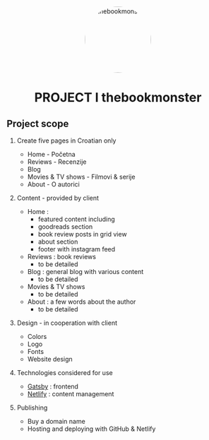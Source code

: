 <div align="center">
  <img alt="thebookmonster" src="https://instagram.fzag2-1.fna.fbcdn.net/vp/99bdcf1363a3a11d8d7bf0a4900466f8/5D3E4648/t51.2885-19/s150x150/41679784_269355387030430_6625687735044669440_n.jpg?_nc_ht=instagram.fzag2-1.fna.fbcdn.net" width="150" style="border-radius: 50%" />
</div>
<h1 align="center">
  PROJECT I thebookmonster
</h1>

## Project scope

1. Create five pages in Croatian only

   - Home - Početna
   - Reviews - Recenzije
   - Blog
   - Movies & TV shows - Filmovi & serije
   - About - O autorici

2. Content - provided by client

   - Home :
     - featured content including
     - goodreads section
     - book review posts in grid view
     - about section
     - footer with instagram feed
   - Reviews : book reviews
     - to be detailed
   - Blog : general blog with various content
     - to be detailed
   - Movies & TV shows
     - to be detailed
   - About : a few words about the author
     - to be detailed

3. Design - in cooperation with client

   - Colors
   - Logo
   - Fonts
   - Website design

4. Technologies considered for use

   - [Gatsby](https://www.gatsbyjs.org/) : frontend
   - [Netlify](https://www.netlify.com/) : content management

5. Publishing
   - Buy a domain name
   - Hosting and deploying with GitHub & Netlify
